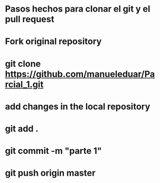 <h1> Pasos hechos para clonar el git y el pull request </h1>

# Fork original repository
# git clone https://github.com/manueleduar/Parcial_1.git
# add changes in the local repository 
# git add .
# git commit -m "parte 1"
# git push origin master
